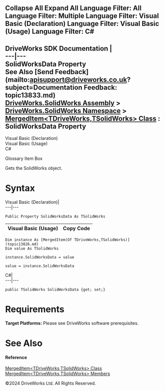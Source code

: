        

 Collapse All Expand All  Language Filter: All  Language Filter: Multiple  Language Filter: Visual Basic (Declaration) Language Filter: Visual Basic (Usage) Language Filter: C#  
---  
DriveWorks SDK Documentation  |   
---|---  
SolidWorksData Property   
See Also [Send Feedback](mailto:apisupport@driveworks.co.uk?subject=Documentation Feedback: topic13833.md)  
[DriveWorks.SolidWorks Assembly](topic13342.md) > [DriveWorks.SolidWorks Namespace](topic13345.md) > [MergedItem<TDriveWorks,TSolidWorks> Class](topic13826.md) : SolidWorksData Property  
---  
  
Visual Basic (Declaration)    
Visual Basic (Usage)    
C# 

Glossary Item Box

Gets the SolidWorks object. 

# Syntax

Visual Basic (Declaration)|   
---|---  
      
    
    Public Property SolidWorksData As TSolidWorks  
  
Visual Basic (Usage)| Copy Code  
---|---  
      
    
    Dim instance As [MergedItem(Of TDriveWorks,TSolidWorks)](topic13826.md)
    Dim value As TSolidWorks
     
    instance.SolidWorksData = value
     
    value = instance.SolidWorksData  
  
C#|   
---|---  
      
    
    public TSolidWorks SolidWorksData {get; set;}  
  
# Requirements

**Target Platforms:** Please see DriveWorks software prerequisites.

# See Also

#### Reference

[MergedItem<TDriveWorks,TSolidWorks> Class](topic13826.md)   
[MergedItem<TDriveWorks,TSolidWorks> Members](topic13827.md)

©2024 DriveWorks Ltd. All Rights Reserved.

